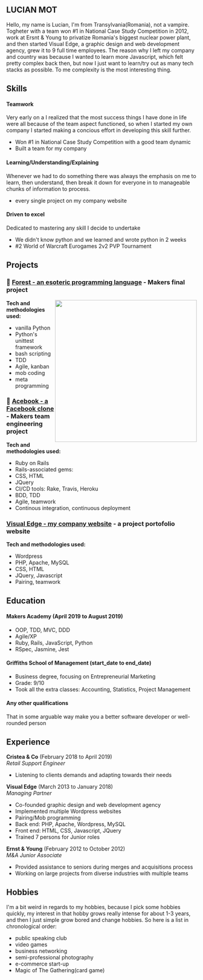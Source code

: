 ## LUCIAN MOT

Hello, my name is Lucian, I'm from Transylvania(Romania), not a vampire. Togheter with a team won #1 in National Case Study Competition in 2012, work at Ersnt & Young to privatize Romania's biggest nuclear power plant, and then started Visual Edge, a graphic design and web development agency, grew it to 9 full time employees. The reason why I left my company and country was because I wanted to learn more Javascript, which felt pretty complex back then, but now I just want to learn/try out as many tech stacks as possible. To me complexity is the most interesting thing.

## Skills

#### Teamwork

Very early on a I realized that the most success things I have done in life were all because of the team aspect functioned, so when I started my own company I started making a concious effort in developing this skill further.

- Won #1 in National Case Study Competition with a good team dynamic
- Built a team for my company

#### Learning/Understanding/Explaining

Whenever we had to do something there was always the emphasis on me to learn, then understand, then break it down for everyone in to manageable chunks of information to process.

- every single project on my company website

#### Driven to excel

Dedicated to mastering any skill I decide to undertake

- We didn't know python and we learned and wrote python in 2 weeks
- #2 World of Warcraft Eurogames 2v2 PVP Tournament

## Projects

### 🌲 [Forest - an esoteric programming language](https://github.com/lucianmot/f.rest) - Makers final project 
<img align="right" width="375" src="https://media.giphy.com/media/LmH6cRdju9GDsn0DJ1/giphy.gif">  

**Tech and methodologies used:**   

* vanilla Python
* Python's unittest framework
* bash scripting 
* TDD 
* Agile, kanban 
* mob coding 
* meta programming

### 👤 [Acebook - a Facebook clone](https://github.com/lucianmot/acebook-off-the-rails) - Makers team engineering project

**Tech and methodologies used:**  

* Ruby on Rails 
* Rails-associated gems: 
* CSS, HTML 
* JQuery 
* CI/CD tools: Rake, Travis, Heroku  
* BDD, TDD 
* Agile, teamwork 
* Continous integration, continuous deployment

### [Visual Edge - my company website](https://visualedge.ro/projects/?lang=en) - a project portofolio website

**Tech and methodologies used:**  

* Wordpress 
* PHP, Apache, MySQL
* CSS, HTML 
* JQuery, Javascript
* Pairing, teamwork 

## Education

#### Makers Academy (April 2019 to August 2019)

- OOP, TDD, MVC, DDD
- Agile/XP
- Ruby, Rails, JavaScript, Python
- RSpec, Jasmine, Jest

#### Griffiths School of Management (start_date to end_date)

- Business degree, focusing on Entrepreneurial Marketing
- Grade: 9/10
- Took all the extra classes: Accounting, Statistics, Project Management

#### Any other qualifications

That in some arguable way make you a better software developer or well-rounded person

## Experience

**Cristea & Co** (February 2018 to April 2019)    
*Retail Support Engineer*  
- Listening to clients demands and adapting towards their needs

**Visual Edge** (March 2013 to January 2018)   
*Managing Partner*  
- Co-founded graphic design and web development agency
- Implemented multiple Wordpress websites
- Pairing/Mob programming
- Back end: PHP, Apache, Wordpress, MySQL
- Front end: HTML, CSS, Javascript, JQuery
- Trained 7 persons for Junior roles

**Ernst & Young** (February 2012 to October 2012)   
*M&A Junior Associate*  
- Provided assistance to seniors during merges and acquisitions process
- Working on large projects from diverse industries with multiple teams

## Hobbies

I'm a bit weird in regards to my hobbies, because I pick some hobbies quickly, my interest in that hobby grows really intense for about 1-3 years, and then I just simple grow bored and change hobbies. So here is a list in chronological order:
- public speaking club
- video games
- business networking
- semi-professional photography
- e-commerce start-up
- Magic of The Gathering(card game)

